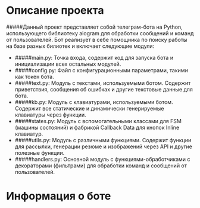 # Описание проекта

#####Данный проект представляет собой телеграм-бота на Python, использующего библиотеку aiogram для обработки сообщений и команд от пользователей. Бот реализует в себе помощника по поиску работы на базе разных билиотек  и включает следующие модули:

- #####main.py: Точка входа, содержит код для запуска бота и инициализации всех остальных модулей.
- #####config.py: Файл с конфигурационными параметрами, такими как токен бота.
- #####text.py: Модуль с текстами, используемыми ботом. Содержит приветствия, сообщения об ошибках и другие текстовые данные для бота. 
- #####kb.py: Модуль с клавиатурами, используемыми ботом. Содержит все статические и динамически генерируемые клавиатуры через функции.
- #####states.py: Модуль с вспомогательными классами для FSM (машины состояний) и фабрикой Callback Data для кнопок Inline клавиатур.
- #####utils.py: Модуль с различными функциями. Содержит функции для рассылки, генерации резюме и изображений через API и другие полезные функции.
- #####handlers.py: Основной модуль с функциями-обработчиками с декораторами (фильтрами) для обработки команд и сообщений от пользователей.

# Информация о боте 
